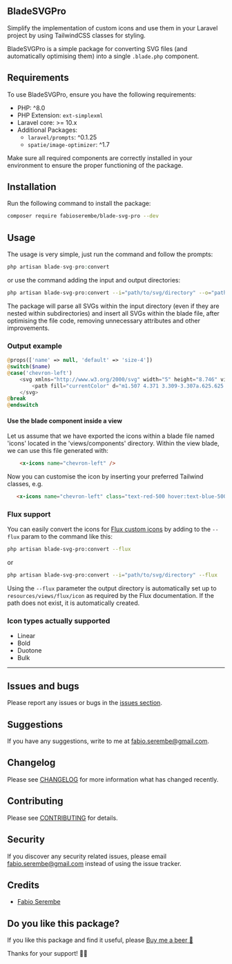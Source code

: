 ## BladeSVGPro
Simplify the implementation of custom icons and use them in your Laravel project by using TailwindCSS classes for styling.

BladeSVGPro is a simple package for converting SVG files (and automatically optimising them) into a single ```.blade.php``` component.

## Requirements
To use BladeSVGPro, ensure you have the following requirements:

- PHP: ^8.0
- PHP Extension: `ext-simplexml`
- Laravel core: >= 10.x
- Additional Packages:
    - `laravel/prompts`: ^0.1.25
    - `spatie/image-optimizer`: ^1.7

Make sure all required components are correctly installed in your environment to ensure the proper functioning of the package.

## Installation
Run the following command to install the package:
```bash
composer require fabioserembe/blade-svg-pro --dev
```

## Usage
The usage is very simple, just run the command and follow the prompts:
```php
php artisan blade-svg-pro:convert
```
or use the command adding the input and output directories:
```bash
php artisan blade-svg-pro:convert --i="path/to/svg/directory" --o="path/to/output/directory"
```
The package will parse all SVGs within the input directory (even if they are nested within subdirectories) and insert all SVGs within the blade file, after optimising the file code, removing unnecessary attributes and other improvements.

### Output example
```php
@props(['name' => null, 'default' => 'size-4'])
@switch($name)
@case('chevron-left')
    <svg xmlns="http://www.w3.org/2000/svg" width="5" height="8.746" viewBox="0 0 5 8.746" {{ $attributes->merge(['class' => $default]) }}>
        <path fill="currentColor" d="m1.507 4.371 3.309-3.307a.625.625 0 0 0-.885-.883L.182 3.928a.624.624 0 0 0-.018.862l3.765 3.773a.625.625 0 1 0 .885-.883Z" data-name="Icon ionic-ios-arrow-back"/>
    </svg>
@break
@endswitch
```
#### Use the blade component inside a view
Let us assume that we have exported the icons within a blade file named 'icons' located in the 'views/components' directory.
Within the view blade, we can use this file generated with:
```html
    <x-icons name="chevron-left" />
```
Now you can customise the icon by inserting your preferred Tailwind classes, e.g.
```html
   <x-icons name="chevron-left" class="text-red-500 hover:text-blue-500 ..." />
```

### Flux support
You can easily convert the icons for [Flux custom icons](https://fluxui.dev/components/icon#custom-icons) by adding to the `--flux` param to the command like this:
```bash
php artisan blade-svg-pro:convert --flux
```
or
```bash
php artisan blade-svg-pro:convert --i="path/to/svg/directory" --flux
```
Using the `--flux` parameter the output directory is automatically set up to `resources/views/flux/icon` as required by the Flux documentation.
If the path does not exist, it is automatically created.

### Icon types actually supported
- Linear
- Bold
- Duotone
- Bulk

---

## Issues and bugs
Please report any issues or bugs in the [issues section](https://github.com/fabioserembe/blade-svg-pro/issues).

## Suggestions
If you have any suggestions, write to me at [fabio.serembe@gmail.com](mailto:fabio.serembe@gmail.com).

## Changelog
Please see [CHANGELOG](CHANGELOG.md) for more information what has changed recently.

## Contributing
Please see [CONTRIBUTING](CONTRIBUTING.md) for details.

## Security
If you discover any security related issues, please email fabio.serembe@gmail.com instead of using the issue tracker.

## Credits
-   [Fabio Serembe](https://github.com/fabioserembe)

## Do you like this package?
If you like this package and find it useful, please [Buy me a beer 🍺](https://buymeacoffee.com/fabioserembe)

Thanks for your support! 🤙🏻